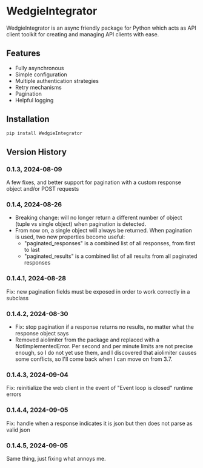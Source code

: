 # WedgieIntegrator
WedgieIntegrator is an async friendly package for Python which acts as API client toolkit for creating and managing API clients with ease.

## Features

- Fully asynchronous
- Simple configuration
- Multiple authentication strategies
- Retry mechanisms
- Pagination
- Helpful logging

## Installation

```bash
pip install WedgieIntegrator
```

## Version History

### 0.1.3, 2024-08-09
A few fixes, and better support for pagination with a custom response object and/or POST requests

### 0.1.4, 2024-08-26
- Breaking change: will no longer return a different number of object (tuple vs single object) when pagination is detected.
- From now on, a single object will always be returned. When pagination is used, two new properties become useful:
  - "paginated_responses" is a combined list of all responses, from first to last
  - "paginated_results" is a combined list of all results from all paginated responses

### 0.1.4.1, 2024-08-28
Fix: new pagination fields must be exposed in order to work correctly in a subclass

### 0.1.4.2, 2024-08-30
- Fix: stop pagination if a response returns no results, no matter what the response object says
- Removed aiolimiter from the package and replaced with a NotImplementedError. Per second and per minute limits are not
 precise enough, so I do not yet use them, and I discovered that aiolimiter causes some conflicts, so I'll come back when I can move on from 3.7.

### 0.1.4.3, 2024-09-04
Fix: reinitialize the web client in the event of "Event loop is closed" runtime errors

### 0.1.4.4, 2024-09-05
Fix: handle when a response indicates it is json but then does not parse as valid json

### 0.1.4.5, 2024-09-05
Same thing, just fixing what annoys me.
